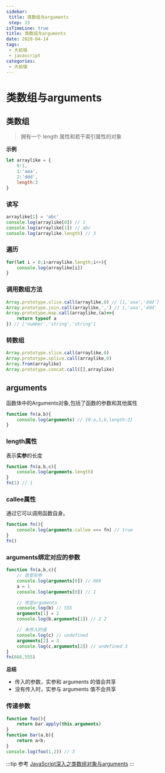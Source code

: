 ```yaml
---
sidebar:
 title: 类数组与arguments
 step: 23
isTimeLine: true
title: 类数组与arguments
date: 2020-04-14
tags:
 - 大前端
 - javascript
categories:
 - 大前端
---
```

# 类数组与arguments
## 类数组
>拥有一个 length 属性和若干索引属性的对象

**示例**
```js
let arraylike = {
    0:1,
    1:'aaa',
    2:'ddd',
    length:3
}
```
### 读写
```js
arraylike[1] = 'abc'
console.log(arraylike[0]) // 1
console.log(arraylike[1]) // abc
console.log(arraylike.length) // 3
```
### 遍历
```js
for(let i = 0;i<arraylike.length;i++){
    console.log(arraylike[i])
}
```
### 调用数组方法
```js
Array.prototype.slice.call(arraylike,0) // [1,'aaa','ddd']
Array.prototype.join.call(arraylike,',') // 1,'aaa','ddd'
Array.prototype.map.call(arraylike,(a)=>{
    return typeof a
}) // ['number','string','string']
```
### 转数组
```js
Array.prototype.slice.call(arraylike,0)
Array.prototype.splice.call(arraylike,0)
Array.from(arraylike)
Array.prototype.concat.call([],arraylike)
```

## arguments
函数体中的Arguments对象,包括了函数的参数和其他属性
```js
function fn(a,b){
    console.log(arguments) // {0:a,1,b,length:2}
}
```
### length属性
表示**实参**的长度
```js
function fn(a,b,c){
    console.log(arguments.length)
}
fn(1) // 1
```

### callee属性
通过它可以调用函数自身。
```js
function fn(){
    console.log(arguments.callee === fn) // true
}
fn()
```
### arguments绑定对应的参数
```js
function fn(a,b,c){
    // 改变形参
    console.log(arguments[0]) // 666
    a = 1
    console.log(arguments[0]) // 1

    // 改变arguments
    console.log(b) // 555
    arguments[1] = 2
    console.log(b,arguments[1]) // 2 2

    // 未传入的值
    console.log(c) // undefined
    arguments[2] = 3
    console.log(c,arguments[2]) // undefined 3
}
fn(666,555)
```
**总结**
* 传入的参数，实参和 arguments 的值会共享
* 没有传入时，实参与 arguments 值不会共享

### 传递参数
```js
function foo(){
    return bar.apply(this,arguments)
}
function bar(a,b){
    return a+b;
}
console.log(foo(1,2)) // 3
```
:::tip 参考
[JavaScript深入之类数组对象与arguments](https://github.com/mqyqingfeng/Blog/issues/14)
:::

<comment/>
<tongji/>